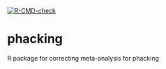 <!-- badges: start -->
[![R-CMD-check](https://github.com/mikabr/phacking/workflows/R-CMD-check/badge.svg)](https://github.com/mikabr/phacking/actions)
<!-- badges: end -->
  
# phacking
R package for correcting meta-analysis for phacking
